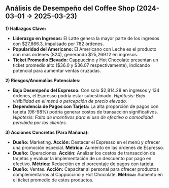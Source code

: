 ## Análisis de Desempeño del Coffee Shop (2024-03-01 → 2025-03-23)

**1) Hallazgos Clave:**

*   **Liderazgo en Ingresos:** El Latte genera la mayor parte de los ingresos con $27,866.3, impulsado por 782 órdenes.
*   **Popularidad del Americano:** El Americano con Leche es el producto con más órdenes (824), generando $25,269.12 en ingresos.
*   **Ticket Promedio Elevado:** Cappuccino y Hot Chocolate presentan un ticket promedio alto ($36.0 y $36.07 respectivamente), indicando potencial para aumentar ventas cruzadas.

**2) Riesgos/Anomalías Potenciales:**

*   **Bajo Desempeño del Espresso:** Con solo $2,814.28 en ingresos y 134 órdenes, el Espresso podría estar subestimado. *Hipótesis: Baja visibilidad en el menú o percepción de precio elevado.*
*   **Dependencia de Pagos con Tarjeta:** La alta proporción de pagos con tarjeta (96-98%) podría generar costos de transacción significativos. *Hipótesis: Falta de incentivos para el uso de efectivo o comodidad percibida por los clientes.*

**3) Acciones Concretas (Para Mañana):**

*   **Dueño:** Marketing. **Acción:** Destacar el Espresso en el menú y ofrecer una promoción especial. **Métrica:** Aumento en las órdenes de Espresso.
*   **Dueño:** Operaciones. **Acción:** Analizar los costos de transacción de tarjetas y evaluar la implementación de un descuento por pago en efectivo. **Métrica:** Reducción en el porcentaje de pagos con tarjeta.
*   **Dueño:** Ventas. **Acción:** Capacitar al personal para ofrecer productos complementarios al Cappuccino y Hot Chocolate. **Métrica:** Aumento en el ticket promedio de estos productos.
